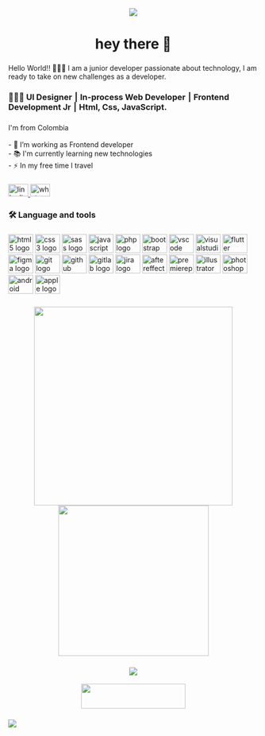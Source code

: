 <div align="center">
  <img src="https://media.licdn.com/dms/image/C4D16AQFUxl1GWBBcpQ/profile-displaybackgroundimage-shrink_350_1400/0/1645758916155?e=1689206400&v=beta&t=Nsas7u57y-0VUSOHrkqsP5vle7I4fGOZBTXgEAMc9kc"  />
</div>

###

<h1 align="center">hey there 👋</h1>

###

<p align="left">Hello World!! 🧑🏽‍💻 I am a junior developer passionate about technology, I am ready to take on new challenges as a developer.</p>

###

<h3 align="left">👨🏽‍💻 Ul Designer ⎮ In-process Web Developer ⎮ Frontend Development Jr ⎮ Html, Css, JavaScript.</h3>

###

<p align="left">I'm from Colombia <br><br>- 🔭 I’m working as Frontend developer <br>- 📚 I'm currently learning new technologies <br>- ⚡ In my free time I travel</p>

###

<div align="left">
  <a href="https://www.linkedin.com/in/marco-andrey/" target="_blank">
    <img src="https://raw.githubusercontent.com/maurodesouza/profile-readme-generator/master/src/assets/icons/social/linkedin/default.svg" width="40" height="25" alt="linkedin logo"  />
  </a>
  <a href="https://wa.me/573008089920" target="_blank">
    <img src="https://raw.githubusercontent.com/maurodesouza/profile-readme-generator/master/src/assets/icons/social/whatsapp/default.svg" width="40" height="25" alt="whatsapp logo"  />
  </a>
</div>

###

<h3 align="left">🛠 Language and tools</h3>

###

<div align="left">
  <img src="https://cdn.jsdelivr.net/gh/devicons/devicon/icons/html5/html5-original.svg" height="38" width="50" alt="html5 logo"  />
  <img src="https://cdn.jsdelivr.net/gh/devicons/devicon/icons/css3/css3-original.svg" height="38" width="50" alt="css3 logo"  />
  <img src="https://cdn.jsdelivr.net/gh/devicons/devicon/icons/sass/sass-original.svg" height="38" width="50" alt="sass logo"  />
  <img src="https://cdn.jsdelivr.net/gh/devicons/devicon/icons/javascript/javascript-original.svg" height="38" width="50" alt="javascript logo"  />
  <img src="https://cdn.jsdelivr.net/gh/devicons/devicon/icons/php/php-original.svg" height="38" width="50" alt="php logo"  />
  <img src="https://cdn.jsdelivr.net/gh/devicons/devicon/icons/bootstrap/bootstrap-original.svg" height="38" width="50" alt="bootstrap logo"  />
  <img src="https://cdn.jsdelivr.net/gh/devicons/devicon/icons/vscode/vscode-original.svg" height="38" width="50" alt="vscode logo"  />
  <img src="https://cdn.jsdelivr.net/gh/devicons/devicon/icons/visualstudio/visualstudio-plain.svg" height="38" width="50" alt="visualstudio logo"  />
  <img src="https://cdn.jsdelivr.net/gh/devicons/devicon/icons/flutter/flutter-original.svg" height="38" width="50" alt="flutter logo"  />
  <img src="https://cdn.jsdelivr.net/gh/devicons/devicon/icons/figma/figma-original.svg" height="38" width="50" alt="figma logo"  />
  <img src="https://cdn.jsdelivr.net/gh/devicons/devicon/icons/git/git-original.svg" height="38" width="50" alt="git logo"  />
  <img src="https://cdn.jsdelivr.net/gh/devicons/devicon/icons/github/github-original.svg" height="38" width="50" alt="github logo"  />
  <img src="https://cdn.jsdelivr.net/gh/devicons/devicon/icons/gitlab/gitlab-original.svg" height="38" width="50" alt="gitlab logo"  />
  <img src="https://cdn.jsdelivr.net/gh/devicons/devicon/icons/jira/jira-original.svg" height="38" width="50" alt="jira logo"  />
  <img src="https://cdn.jsdelivr.net/gh/devicons/devicon/icons/aftereffects/aftereffects-original.svg" height="38" width="50" alt="aftereffects logo"  />
  <img src="https://cdn.jsdelivr.net/gh/devicons/devicon/icons/premierepro/premierepro-plain.svg" height="38" width="50" alt="premierepro logo"  />
  <img src="https://cdn.jsdelivr.net/gh/devicons/devicon/icons/illustrator/illustrator-plain.svg" height="38" width="50" alt="illustrator logo"  />
  <img src="https://cdn.jsdelivr.net/gh/devicons/devicon/icons/photoshop/photoshop-plain.svg" height="38" width="50" alt="photoshop logo"  />
  <img src="https://cdn.jsdelivr.net/gh/devicons/devicon/icons/android/android-original.svg" height="38" width="50" alt="android logo"  />
  <img src="https://cdn.jsdelivr.net/gh/devicons/devicon/icons/apple/apple-original.svg" height="38" width="50" alt="apple logo"  />
</div>

###

<p align = "center" >
  <img src = "https://github-readme-stats.vercel.app/api?username=marcoandrey&show_icons=true&theme=dark" width = 400>
  <img src="https://github-readme-stats.vercel.app/api/top-langs/?username=marcoandrey&langs_count=10&theme=tokyonight&layout=compact" width = 303>
</p>

###

<p align="center">
  <img src ="https://github-readme-streak-stats.herokuapp.com?user=marcoandrey&theme=darcula&hide_border=true&background=FFFFFF00">
  <br>
  <br>
  <a href="[https://www.buymeacoffee.com/aveek.saha](https://marco-andrey-ui-ux.netlify.app/)"> <img align="center" src="https://cdn.buymeacoffee.com/buttons/v2/default-orange.png" height="50" width="210" /></a>
</p>

###

<a>
  <img src="https://visitcount.itsvg.in/api?id=marcoandrey&label=Profile%20Views&color=12&icon=0&pretty=false"/>
</a>

<!-- 
<h4 align="center">Visitor's count </h4>

<p align="center"><img src="https://profile-counter.glitch.me/{marcoandrey}/count.svg" alt="marcoandrey :: Visitor's Count" /></p>

<h4 align="center">Top langs</h4>-->
